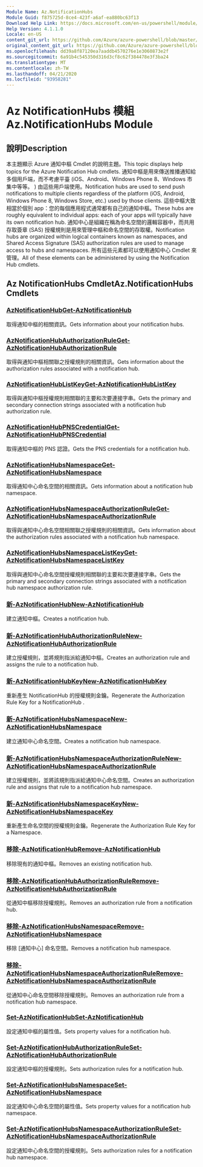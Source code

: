 ```yaml
---
Module Name: Az.NotificationHubs
Module Guid: f875725d-8ce4-423f-a6af-ea880bc63f13
Download Help Link: https://docs.microsoft.com/en-us/powershell/module/az.notificationhubs
Help Version: 4.1.1.0
Locale: en-US
content_git_url: https://github.com/Azure/azure-powershell/blob/master/src/NotificationHubs/NotificationHubs/help/Az.NotificationHubs.md
original_content_git_url: https://github.com/Azure/azure-powershell/blob/master/src/NotificationHubs/NotificationHubs/help/Az.NotificationHubs.md
ms.openlocfilehash: dd39a8f87120ea7aaddb4570276e1e3060873e2f
ms.sourcegitcommit: 6a91b4c545350d316d3cf8c62f384478e3f3ba24
ms.translationtype: MT
ms.contentlocale: zh-TW
ms.lasthandoff: 04/21/2020
ms.locfileid: "93958281"
---
```

# <span data-ttu-id="2967f-101">Az NotificationHubs 模組</span><span class="sxs-lookup"><span data-stu-id="2967f-101">Az.NotificationHubs Module</span></span>
## <span data-ttu-id="2967f-102">說明</span><span class="sxs-lookup"><span data-stu-id="2967f-102">Description</span></span>
<span data-ttu-id="2967f-103">本主題顯示 Azure 通知中樞 Cmdlet 的說明主題。</span><span class="sxs-lookup"><span data-stu-id="2967f-103">This topic displays help topics for the Azure Notification Hub cmdlets.</span></span> <span data-ttu-id="2967f-104">通知中樞是用來傳送推播通知給多個用戶端，而不考慮平臺 (iOS、Android、Windows Phone 8、Windows 市集中等等。 ) 由這些用戶端使用。</span><span class="sxs-lookup"><span data-stu-id="2967f-104">Notification hubs are used to send push notifications to multiple clients regardless of the platform (iOS, Android, Windows Phone 8, Windows Store, etc.) used by those clients.</span></span> <span data-ttu-id="2967f-105">這些中樞大致相當於個別 app：您的每個應用程式通常都有自己的通知中樞。</span><span class="sxs-lookup"><span data-stu-id="2967f-105">These hubs are roughly equivalent to individual apps: each of your apps will typically have its own notification hub.</span></span> <span data-ttu-id="2967f-106">通知中心是組織在稱為命名空間的邏輯容器中，而共用存取簽章 (SAS) 授權規則是用來管理中樞和命名空間的存取權。</span><span class="sxs-lookup"><span data-stu-id="2967f-106">Notification hubs are organized within logical containers known as namespaces, and Shared Access Signature (SAS) authorization rules are used to manage access to hubs and namespaces.</span></span> <span data-ttu-id="2967f-107">所有這些元素都可以使用通知中心 Cmdlet 來管理。</span><span class="sxs-lookup"><span data-stu-id="2967f-107">All of these elements can be administered by using the Notification Hub cmdlets.</span></span>

## <span data-ttu-id="2967f-108">Az NotificationHubs Cmdlet</span><span class="sxs-lookup"><span data-stu-id="2967f-108">Az.NotificationHubs Cmdlets</span></span>
### [<span data-ttu-id="2967f-109">AzNotificationHub</span><span class="sxs-lookup"><span data-stu-id="2967f-109">Get-AzNotificationHub</span></span>](Get-AzNotificationHub.md)
<span data-ttu-id="2967f-110">取得通知中樞的相關資訊。</span><span class="sxs-lookup"><span data-stu-id="2967f-110">Gets information about your notification hubs.</span></span>

### [<span data-ttu-id="2967f-111">AzNotificationHubAuthorizationRule</span><span class="sxs-lookup"><span data-stu-id="2967f-111">Get-AzNotificationHubAuthorizationRule</span></span>](Get-AzNotificationHubAuthorizationRule.md)
<span data-ttu-id="2967f-112">取得與通知中樞相關聯之授權規則的相關資訊。</span><span class="sxs-lookup"><span data-stu-id="2967f-112">Gets information about the authorization rules associated with a notification hub.</span></span>

### [<span data-ttu-id="2967f-113">AzNotificationHubListKey</span><span class="sxs-lookup"><span data-stu-id="2967f-113">Get-AzNotificationHubListKey</span></span>](Get-AzNotificationHubListKey.md)
<span data-ttu-id="2967f-114">取得與通知中樞授權規則相關聯的主要和次要連接字串。</span><span class="sxs-lookup"><span data-stu-id="2967f-114">Gets the primary and secondary connection strings associated with a notification hub authorization rule.</span></span>

### [<span data-ttu-id="2967f-115">AzNotificationHubPNSCredential</span><span class="sxs-lookup"><span data-stu-id="2967f-115">Get-AzNotificationHubPNSCredential</span></span>](Get-AzNotificationHubPNSCredential.md)
<span data-ttu-id="2967f-116">取得通知中樞的 PNS 認證。</span><span class="sxs-lookup"><span data-stu-id="2967f-116">Gets the PNS credentials for a notification hub.</span></span>

### [<span data-ttu-id="2967f-117">AzNotificationHubsNamespace</span><span class="sxs-lookup"><span data-stu-id="2967f-117">Get-AzNotificationHubsNamespace</span></span>](Get-AzNotificationHubsNamespace.md)
<span data-ttu-id="2967f-118">取得通知中心命名空間的相關資訊。</span><span class="sxs-lookup"><span data-stu-id="2967f-118">Gets information about a notification hub namespace.</span></span>

### [<span data-ttu-id="2967f-119">AzNotificationHubsNamespaceAuthorizationRule</span><span class="sxs-lookup"><span data-stu-id="2967f-119">Get-AzNotificationHubsNamespaceAuthorizationRule</span></span>](Get-AzNotificationHubsNamespaceAuthorizationRule.md)
<span data-ttu-id="2967f-120">取得與通知中心命名空間相關聯之授權規則的相關資訊。</span><span class="sxs-lookup"><span data-stu-id="2967f-120">Gets information about the authorization rules associated with a notification hub namespace.</span></span>

### [<span data-ttu-id="2967f-121">AzNotificationHubsNamespaceListKey</span><span class="sxs-lookup"><span data-stu-id="2967f-121">Get-AzNotificationHubsNamespaceListKey</span></span>](Get-AzNotificationHubsNamespaceListKey.md)
<span data-ttu-id="2967f-122">取得與通知中心命名空間授權規則相關聯的主要和次要連接字串。</span><span class="sxs-lookup"><span data-stu-id="2967f-122">Gets the primary and secondary connection strings associated with a notification hub namespace authorization rule.</span></span>

### [<span data-ttu-id="2967f-123">新-AzNotificationHub</span><span class="sxs-lookup"><span data-stu-id="2967f-123">New-AzNotificationHub</span></span>](New-AzNotificationHub.md)
<span data-ttu-id="2967f-124">建立通知中樞。</span><span class="sxs-lookup"><span data-stu-id="2967f-124">Creates a notification hub.</span></span>

### [<span data-ttu-id="2967f-125">新-AzNotificationHubAuthorizationRule</span><span class="sxs-lookup"><span data-stu-id="2967f-125">New-AzNotificationHubAuthorizationRule</span></span>](New-AzNotificationHubAuthorizationRule.md)
<span data-ttu-id="2967f-126">建立授權規則，並將規則指派給通知中樞。</span><span class="sxs-lookup"><span data-stu-id="2967f-126">Creates an authorization rule and assigns the rule to a notification hub.</span></span>

### [<span data-ttu-id="2967f-127">新-AzNotificationHubKey</span><span class="sxs-lookup"><span data-stu-id="2967f-127">New-AzNotificationHubKey</span></span>](New-AzNotificationHubKey.md)
<span data-ttu-id="2967f-128">重新產生 NotificationHub 的授權規則金鑰。</span><span class="sxs-lookup"><span data-stu-id="2967f-128">Regenerate the Authorization Rule Key for a NotificationHub .</span></span>

### [<span data-ttu-id="2967f-129">新-AzNotificationHubsNamespace</span><span class="sxs-lookup"><span data-stu-id="2967f-129">New-AzNotificationHubsNamespace</span></span>](New-AzNotificationHubsNamespace.md)
<span data-ttu-id="2967f-130">建立通知中心命名空間。</span><span class="sxs-lookup"><span data-stu-id="2967f-130">Creates a notification hub namespace.</span></span>

### [<span data-ttu-id="2967f-131">新-AzNotificationHubsNamespaceAuthorizationRule</span><span class="sxs-lookup"><span data-stu-id="2967f-131">New-AzNotificationHubsNamespaceAuthorizationRule</span></span>](New-AzNotificationHubsNamespaceAuthorizationRule.md)
<span data-ttu-id="2967f-132">建立授權規則，並將該規則指派給通知中心命名空間。</span><span class="sxs-lookup"><span data-stu-id="2967f-132">Creates an authorization rule and assigns that rule to a notification hub namespace.</span></span>

### [<span data-ttu-id="2967f-133">新-AzNotificationHubsNamespaceKey</span><span class="sxs-lookup"><span data-stu-id="2967f-133">New-AzNotificationHubsNamespaceKey</span></span>](New-AzNotificationHubsNamespaceKey.md)
<span data-ttu-id="2967f-134">重新產生命名空間的授權規則金鑰。</span><span class="sxs-lookup"><span data-stu-id="2967f-134">Regenerate the Authorization Rule Key for a Namespace.</span></span>

### [<span data-ttu-id="2967f-135">移除-AzNotificationHub</span><span class="sxs-lookup"><span data-stu-id="2967f-135">Remove-AzNotificationHub</span></span>](Remove-AzNotificationHub.md)
<span data-ttu-id="2967f-136">移除現有的通知中樞。</span><span class="sxs-lookup"><span data-stu-id="2967f-136">Removes an existing notification hub.</span></span>

### [<span data-ttu-id="2967f-137">移除-AzNotificationHubAuthorizationRule</span><span class="sxs-lookup"><span data-stu-id="2967f-137">Remove-AzNotificationHubAuthorizationRule</span></span>](Remove-AzNotificationHubAuthorizationRule.md)
<span data-ttu-id="2967f-138">從通知中樞移除授權規則。</span><span class="sxs-lookup"><span data-stu-id="2967f-138">Removes an authorization rule from a notification hub.</span></span>

### [<span data-ttu-id="2967f-139">移除-AzNotificationHubsNamespace</span><span class="sxs-lookup"><span data-stu-id="2967f-139">Remove-AzNotificationHubsNamespace</span></span>](Remove-AzNotificationHubsNamespace.md)
<span data-ttu-id="2967f-140">移除 [通知中心] 命名空間。</span><span class="sxs-lookup"><span data-stu-id="2967f-140">Removes a notification hub namespace.</span></span>

### [<span data-ttu-id="2967f-141">移除-AzNotificationHubsNamespaceAuthorizationRule</span><span class="sxs-lookup"><span data-stu-id="2967f-141">Remove-AzNotificationHubsNamespaceAuthorizationRule</span></span>](Remove-AzNotificationHubsNamespaceAuthorizationRule.md)
<span data-ttu-id="2967f-142">從通知中心命名空間移除授權規則。</span><span class="sxs-lookup"><span data-stu-id="2967f-142">Removes an authorization rule from a notification hub namespace.</span></span>

### [<span data-ttu-id="2967f-143">Set-AzNotificationHub</span><span class="sxs-lookup"><span data-stu-id="2967f-143">Set-AzNotificationHub</span></span>](Set-AzNotificationHub.md)
<span data-ttu-id="2967f-144">設定通知中樞的屬性值。</span><span class="sxs-lookup"><span data-stu-id="2967f-144">Sets property values for a notification hub.</span></span>

### [<span data-ttu-id="2967f-145">Set-AzNotificationHubAuthorizationRule</span><span class="sxs-lookup"><span data-stu-id="2967f-145">Set-AzNotificationHubAuthorizationRule</span></span>](Set-AzNotificationHubAuthorizationRule.md)
<span data-ttu-id="2967f-146">設定通知中樞的授權規則。</span><span class="sxs-lookup"><span data-stu-id="2967f-146">Sets authorization rules for a notification hub.</span></span>

### [<span data-ttu-id="2967f-147">Set-AzNotificationHubsNamespace</span><span class="sxs-lookup"><span data-stu-id="2967f-147">Set-AzNotificationHubsNamespace</span></span>](Set-AzNotificationHubsNamespace.md)
<span data-ttu-id="2967f-148">設定通知中心命名空間的屬性值。</span><span class="sxs-lookup"><span data-stu-id="2967f-148">Sets property values for a notification hub namespace.</span></span>

### [<span data-ttu-id="2967f-149">Set-AzNotificationHubsNamespaceAuthorizationRule</span><span class="sxs-lookup"><span data-stu-id="2967f-149">Set-AzNotificationHubsNamespaceAuthorizationRule</span></span>](Set-AzNotificationHubsNamespaceAuthorizationRule.md)
<span data-ttu-id="2967f-150">設定通知中心命名空間的授權規則。</span><span class="sxs-lookup"><span data-stu-id="2967f-150">Sets authorization rules for a notification hub namespace.</span></span>

